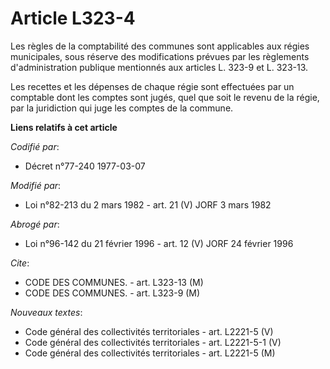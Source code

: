 # Article L323-4

Les règles de la comptabilité des communes sont applicables aux régies municipales, sous réserve des modifications prévues
par les règlements d'administration publique mentionnés aux articles L. 323-9 et L. 323-13.

Les recettes et les dépenses de chaque régie sont effectuées par un comptable dont les comptes sont jugés, quel que soit le
revenu de la régie, par la juridiction qui juge les comptes de la commune.

**Liens relatifs à cet article**

_Codifié par_:

  - Décret n°77-240 1977-03-07

_Modifié par_:

  - Loi n°82-213 du 2 mars 1982 - art. 21 (V) JORF 3 mars 1982

_Abrogé par_:

  - Loi n°96-142 du 21 février 1996 - art. 12 (V) JORF 24 février 1996

_Cite_:

  - CODE DES COMMUNES. - art. L323-13 (M)
  - CODE DES COMMUNES. - art. L323-9 (M)

_Nouveaux textes_:

  - Code général des collectivités territoriales - art. L2221-5 (V)
  - Code général des collectivités territoriales - art. L2221-5-1 (V)
  - Code général des collectivités territoriales - art. L2221-5 (M)
